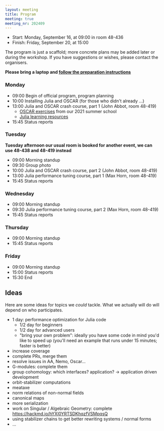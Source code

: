 ```yaml
---
layout: meeting
title: Program
meeting: true
meeting_nr: 202409
---
```


* Start: Monday, September 16, at 09:00 in room 48-436
* Finish: Friday, September 20, at 15:00

The program is just a scaffold; more concrete plans may be added later or during the workshop.
If you have suggestions or wishes, please contact the organisers.

**Please bring a laptop and [follow the preparation instructions](../prepare)**

### Monday

- 09:00 Begin of official program, program planning
- 10:00 Installing Julia and OSCAR (for those who didn't already ...)
- 13:00 Julia and OSCAR crash course, part 1 (John Abbot, room 48-419)
  - [OSCAR exercises](https://www.oscar-system.org/meetings/2021-09/exercises/) from our 2021 summer school
  - [Julia learning resources](https://julialang.org/learning/)
- 15:45 Status reports

### Tuesday

**Tuesday afternoon our usual room is booked for another event, we can use 48-438 and 48-419 instead**

- 09:00 Morning standup
- 09:30 Group photo
- 10:00 Julia and OSCAR crash course, part 2 (John Abbot, room 48-419)
- 13:00 Julia performance tuning course, part 1 (Max Horn, room 48-419)
- 15:45 Status reports

### Wednesday

- 09:00 Morning standup
- 09:30 Julia performance tuning course, part 2 (Max Horn, room 48-419)
- 15:45 Status reports

### Thursday

- 09:00 Morning standup
- 15:45 Status reports

### Friday

- 09:00 Morning standup
- 15:00 Status reports
- 15:30 End



## Ideas

Here are some ideas for topics we *could* tackle.
What we actually will do will depend on who participates.

- 1 day: performance optimization for Julia code
   - 1/2 day for beginners
   - 1/2 day for advanced users
   - "bring your own problem": ideally you have some code in mind you'd like to speed up
      (you'll need an example that runs under 15 minutes; faster is better)
- increase coverage
- complete PRs, merge them
- resolve issues in AA, Nemo, Oscar...
- G-modules: complete them
- group cohomology: which interfaces? application? -> application driven development
- orbit-stabilizer computations
- meataxe
- norm relations of non-normal fields
- canonical maps
- more serialization
- work on Singular / Algebraic Geometry: complete <https://hackmd.io/hYXl0YRTSDKhqzfVSMpqsQ> 
- using stabilizer chains to get better rewriting systems / normal forms
- ...
